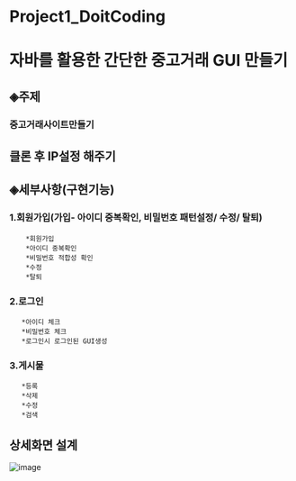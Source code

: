 # Project1_DoitCoding

# 자바를 활용한 간단한 중고거래 GUI 만들기

## ◈주제
### 중고거래사이트만들기
## 클론 후 IP설정 해주기



## ◈세부사항(구현기능)
### 1.회원가입(가입- 아이디 중복확인, 비밀번호 패턴설정/ 수정/ 탈퇴)
        *회원가입
        *아이디 중복확인
        *비밀번호 적합성 확인
        *수정
        *탈퇴
### 2.로그인 
       *아이디 체크
       *비밀번호 체크
       *로그인시 로그인된 GUI생성
### 3.게시물
       *등록
       *삭제
       *수정
       *검색

## 상세화면 설계
![image](https://user-images.githubusercontent.com/49307938/192099905-babfeb96-e2e7-4f19-a7cb-2a9d83f122b1.png)
